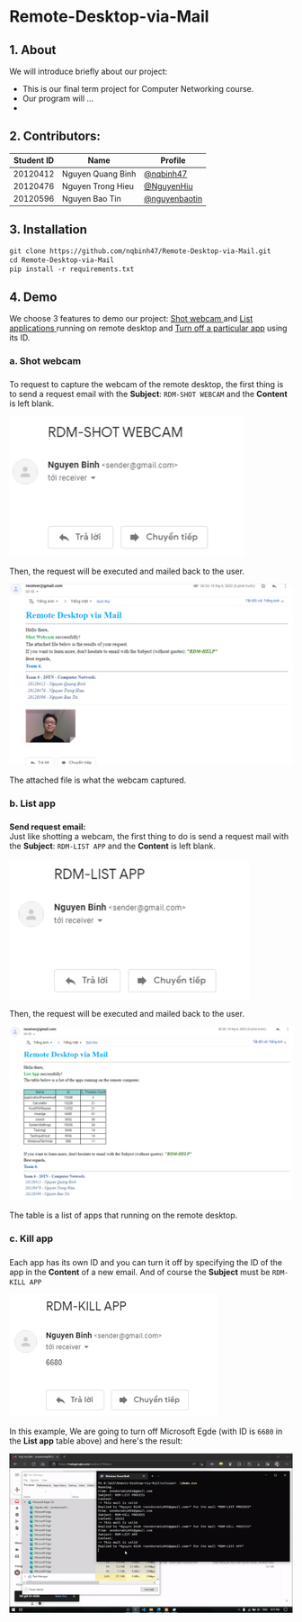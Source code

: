 # Remote-Desktop-via-Mail

## 1. About
We will introduce briefly about our project:
<ul>
  <li>This is our final term project for Computer Networking course.</li>
  <li>Our program will ... </li>
  <li></li>
</ul>

## 2. Contributors:

|   Student ID   |            Name               | Profile 
|----------------|-------------------------------|----------------------------
|    20120412    |Nguyen Quang Binh | [@nqbinh47](https://github.com/nqbinh47)            
|    20120476    |Nguyen Trong Hieu | [@NguyenHiu](https://github.com/NguyenHiu)           
|    20120596    |Nguyen Bao Tin | [@nguyenbaotin](https://github.com/nguyenbaotin)


## 3. Installation
```shell
git clone https://github.com/nqbinh47/Remote-Desktop-via-Mail.git
cd Remote-Desktop-via-Mail
pip install -r requirements.txt
```
## 4. Demo

We choose 3 features to demo our project: <a href="#shotwebcam"> Shot webcam </a> and <a href="#listapp"> List applications </a> running on remote desktop and <a href="#killapp">Turn off a particular app</a> using its ID.<br>


### a. Shot webcam
<h5 id="shotwebcam"></h5>

To request to capture the webcam of the remote desktop, the first thing is to send a request email with the **Subject**:  ```RDM-SHOT WEBCAM``` and the **Content** is left blank.

<img src="images/Send_shot_webcam.png" height="250">

Then, the request will be executed and mailed back to the user.

<img src="images/Reply_shot_webcam.png">

The attached file is what the webcam captured.


### b. List app
<h5 id="listapp"></h5>

**Send request email:** <br>
Just like shotting a webcam, the first thing to do is send a request mail with the  **Subject**:  ```RDM-LIST APP``` and the **Content** is left blank.

<img src="images/send_list_app.png" height="250">

Then, the request will be executed and mailed back to the user.

<img src="images/reply_list_app.png">

The table is a list of apps that running on the remote desktop.


### c. Kill app
<h5 id="killapp"></h5>

 Each app has its own ID and you can turn it off by specifying the ID of the app in the **Content** of a new email. And of course the **Subject** must be ```RDM-KILL APP```

<img src="images/send_kill_app.png">

In this example, We are going to turn off Microsoft Egde (with ID is ```6680``` in the **List app** table above) and here's the result:

<img src="images/turn_off_app.gif">